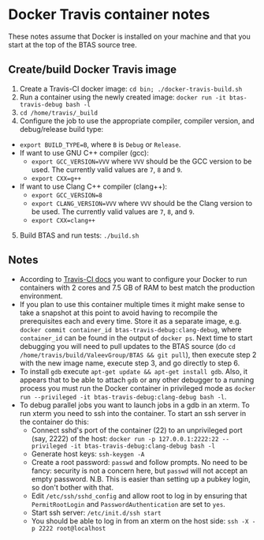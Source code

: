 # Docker Travis container notes
These notes assume that Docker is installed on your machine and that you start at the top of the BTAS source tree.

## Create/build Docker Travis image
1. Create a Travis-CI docker image: `cd bin; ./docker-travis-build.sh`
2. Run a container using the newly created image: `docker run -it btas-travis-debug bash -l`
3. `cd /home/travis/_build`
4. Configure the job to use the appropriate compiler, compiler version, and debug/release build type:
  * `export BUILD_TYPE=B`, where `B` is `Debug` or `Release`.
  * If want to use GNU C++ compiler (gcc):
    * `export GCC_VERSION=VVV` where `VVV` should be the GCC version to be used. The currently valid values are `7`, `8` and `9`.
    * `export CXX=g++`
  * If want to use Clang C++ compiler (clang++):
    * `export GCC_VERSION=8`
    * `export CLANG_VERSION=VVV` where `VVV` should be the Clang version to be used. The currently valid values are `7`, `8`, and `9`.
    * `export CXX=clang++`
5. Build BTAS and run tests: `./build.sh`

## Notes
* According to [Travis-CI docs](https://docs.travis-ci.com/user/reference/overview/) you want to configure your Docker to run containers with 2 cores and 7.5 GB of RAM to best match the production environment.
* If you plan to use this container multiple times it might make sense to take a snapshot at this point to avoid having to recompile the prerequisites each and every time. Store it as a separate image, e.g. `docker commit container_id btas-travis-debug:clang-debug`, where `container_id` can be found in the output of `docker ps`. Next time to start debugging you will need to pull updates to the BTAS source (do `cd /home/travis/build/ValeevGroup/BTAS && git pull`), then execute step 2 with the new image name, execute step 3, and go directly to step 6.
* To install `gdb` execute `apt-get update && apt-get install gdb`. Also, it appears that to be able to attach `gdb` or any other debugger to a running process you must run the Docker container in privileged mode as `docker run --privileged -it btas-travis-debug:clang-debug bash -l`.
* To debug parallel jobs you want to launch jobs in a gdb in an xterm. To run xterm you need to ssh into the container. To start an ssh server in the container do this:
  * Connect sshd's port of the container (22) to an unprivileged port (say, 2222) of the host: `docker run -p 127.0.0.1:2222:22 --privileged -it btas-travis-debug:clang-debug bash -l`
  * Generate host keys: `ssh-keygen -A`
  * Create a root password: `passwd` and follow prompts. No need to be fancy: security is not a concern here, but `passwd` will not accept an empty password. N.B. This is easier than setting up a pubkey login, so don't bother with that.
  * Edit `/etc/ssh/sshd_config` and allow root to log in by ensuring that `PermitRootLogin` and `PasswordAuthentication` are set to `yes`.
  * Start ssh server: `/etc/init.d/ssh start`
  * You should be able to log in from an xterm on the host side: `ssh -X -p 2222 root@localhost`
